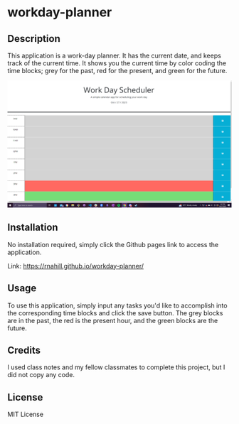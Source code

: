 # workday-planner

## Description

This application is a work-day planner. It has the current date, and keeps track of the current time. It shows you the current time by color coding the time blocks; grey for the past, red for the present, and green for the future.

![Screenshot of application](./assets/Screenshot%202023-10-27%20154203.png)

## Installation

No installation required, simply click the Github pages link to access the application.

Link: https://rnahill.github.io/workday-planner/

## Usage
 
To use this application, simply input any tasks you'd like to accomplish into the corresponding time blocks and click the save button. The grey blocks are in the past, the red is the present hour, and the green blocks are the future.

## Credits

I used class notes and my fellow classmates to complete this project, but I did not copy any code.

## License

MIT License
